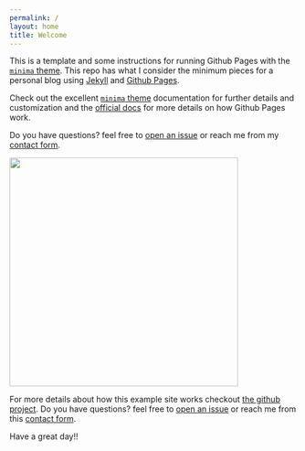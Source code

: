 ```yaml
---
permalink: /
layout: home
title: Welcome
---
```


This is a template and some instructions for running Github Pages with the [`minima` theme][minima]. This repo has what I consider the minimum pieces for a personal blog using [Jekyll][jk] and [Github Pages][gh-site].

Check out the excellent [`minima` theme][minima] documentation for further details and customization and the [official docs][gh] for more details on how Github Pages work.

Do you have questions? feel free to [open an issue](https://github.com/jsanz/gh-pages-minima-starter/issues/new/choose) or reach me from my [contact form](https://www.jorgesanz.net/contact/).

<img src="./assets/imgs/screenshot.png" width="400px">

For more details about how this example site works checkout [the github project](https://github.com/jsanz/gh-pages-minima-starter). Do you have questions? feel free to [open an issue](https://github.com/jsanz/gh-pages-minima-starter/issues/new/choose) or reach me from this [contact form](https://www.jorgesanz.net/contact/).

Have a great day!!

[gh-site]: https://pages.github.com/
[minima]: https://github.com/jekyll/minima/tree/2.5-stable
[jk]: https://jekyllrb.com/
[gh]: https://help.github.com/en/github/working-with-github-pages`
